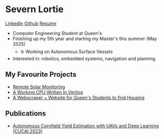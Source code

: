 # Severn Lortie

[LinkedIn](https://www.linkedin.com/in/severn-lortie/) [Github](https://github.com/Severn-J-Lortie) [Resume](assets/Resume.pdf)

- Computer Engineering Student at Queen's
- Finishing up my 5th year and starting my Master's this summer (May 2025)
  - :boat: Working on Autonomous Surface Vessels
- Interested in: robotics, embedded systems, navigation and planning

## My Favourite Projects

- [Remote Solar Monitoring](https://github.com/Severn-J-Lortie/solarstatus)
- [A Working CPU Written In Verilog](https://github.com/Severn-J-Lortie/ELEC-374)
- [A Webscraper + Website for Queen's Students to find Housing](https://github.com/Severn-J-Lortie/QUHouseFinder)

## Publications

- [Autonomous Cornfield Yield Estimation with UAVs and Deep Learning (CUCAI 2023)](https://www.linkedin.com/feed/update/urn:li:activity:7084711119352733696?utm_source=share&utm_medium=member_desktop&rcm=ACoAAD3Y4hwBTlVMCMWyNNp_Y6P_XuMhFW2xgys)

  